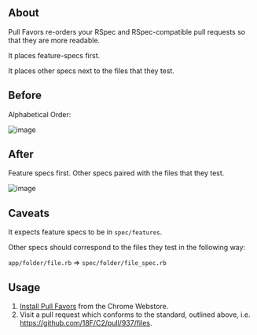 About
----

Pull Favors re-orders your RSpec and RSpec-compatible  pull requests so that
they are more readable.

It places feature-specs first.

It places other specs next to the files that they test.

## Before

Alphabetical Order:

![image](https://cloud.githubusercontent.com/assets/1406554/13355568/0f6e4992-dc6f-11e5-96b9-36b21154402f.png)

## After

Feature specs first.
Other specs paired with the files that they test.

![image](https://cloud.githubusercontent.com/assets/1406554/13355539/e42b537e-dc6e-11e5-85d1-a4a0e9733ed6.png)


## Caveats

It expects feature specs to be in `spec/features`.

Other specs should correspond to the files they test in the following way:

`app/folder/file.rb` => `spec/folder/file_spec.rb`

Usage
----

1. [Install Pull Favors](https://chrome.google.com/webstore/detail/pull-favors/eekfnkibgmemnnbbmdglmjabjdfdjglj) from the Chrome Webstore.
2. Visit a pull request which conforms to the standard, outlined above,
   i.e. https://github.com/18F/C2/pull/937/files.
